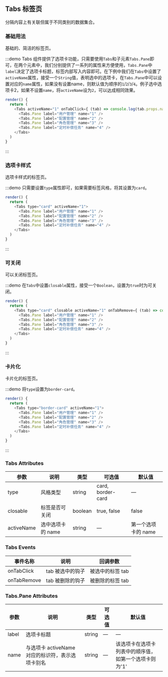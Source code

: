 ## Tabs 标签页

分隔内容上有关联但属于不同类别的数据集合。

### 基础用法
基础的、简洁的标签页。

:::demo Tabs 组件提供了选项卡功能，只需要使用`Tabs`和子元素`Tabs.Pane`即可，在两个元素中，我们分别提供了一系列的属性来方便使用，`Tabs.Pane`中`label`决定了选项卡标题，标签内部写入内容即可。在下例中我们在`Tabs`中设置了`activeName`属性，接受一个`String`值，表明选中的选项卡，在`Tabs.Pane`中可以设置对应的`name`属性，如果没有设置name，则默认值为顺序的`1`/`2`/`3`/`4`。例子选中选项卡2，如果不设置`name`，将`activeName`设为`2`，可以达成相同效果。

```js
render() {
  return (
    <Tabs activeName="1" onTabClick={ (tab) => console.log(tab.props.name) }>
      <Tabs.Pane label="用户管理" name="1" />
      <Tabs.Pane label="配置管理" name="2" />
      <Tabs.Pane label="角色管理" name="3" />
      <Tabs.Pane label="定时补偿任务" name="4" />
    </Tabs>
  )
}
```
:::

### 选项卡样式
选项卡样式的标签页。

:::demo 只需要设置`type`属性即可，如果需要标签风格，将其设置为`card`。

```js
render() {
  return (
    <Tabs type="card" activeName="1">
      <Tabs.Pane label="用户管理" name="1" />
      <Tabs.Pane label="配置管理" name="2" />
      <Tabs.Pane label="角色管理" name="3" />
      <Tabs.Pane label="定时补偿任务" name="4" />
    </Tabs>
  )
}
```
:::

### 可关闭
可以关闭标签页。

:::demo 在`Tabs`中设置`closable`属性，接受一个`Boolean`，设置为`true`时为可关闭。

```js
render() {
  return (
    <Tabs type="card" closable activeName="1" onTabRemove={ (tab) => console.log(tab.props.name) }>
      <Tabs.Pane label="用户管理" name="1" />
      <Tabs.Pane label="配置管理" name="2" />
      <Tabs.Pane label="角色管理" name="3" />
      <Tabs.Pane label="定时补偿任务" name="4" />
    </Tabs>
  )
}
```
:::

### 卡片化
卡片化的标签页。

:::demo 将`type`设置为`border-card`。

```js
render() {
  return (
    <Tabs type="border-card" activeName="1">
      <Tabs.Pane label="用户管理" name="1" />
      <Tabs.Pane label="配置管理" name="2" />
      <Tabs.Pane label="角色管理" name="3" />
      <Tabs.Pane label="定时补偿任务" name="4" />
    </Tabs>
  )
}
```
:::

### Tabs Attributes
| 参数          | 说明            | 类型            | 可选值                 | 默认值   |
|-------------  |---------------- |---------------- |---------------------- |-------- |
| type          | 风格类型      | string         |   card, border-card            |    —     |
| closable          |  标签是否可关闭    | boolean  |  true, false             |     false    |
| activeName       | 选中选项卡的 name    | string  |  —  |  第一个选项卡的 name |

### Tabs Events
| 事件名称          | 说明            | 回调参数            |
|-------------  |---------------- |---------------- |
| onTabClick          |  tab 被选中的钩子      | 被选中的标签 tab         |
| onTabRemove          |    tab 被删除的钩子    | 被删除的标签 tab  |

### Tabs.Pane Attributes
| 参数          | 说明            | 类型            | 可选值                 | 默认值   |
|-------------  |---------------- |---------------- |---------------------- |-------- |
| label          | 选项卡标题      | string          |          —             |    —     |
| name          |  与选项卡 activeName 对应的标识符，表示选项卡别名    | string  |         —              |     该选项卡在选项卡列表中的顺序值，如第一个选项卡则为'1'    |
